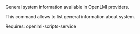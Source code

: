 General system information available in OpenLMI providers.

This command allows to list general information about system.

Requires: openlmi-scripts-service

